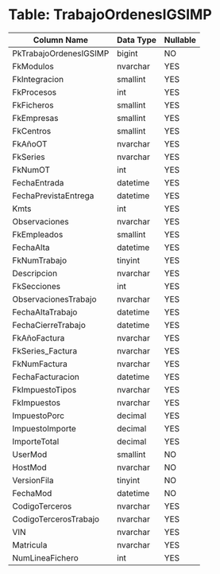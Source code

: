 # Table: TrabajoOrdenesIGSIMP

| Column Name | Data Type | Nullable |
|-------------|-----------|----------|
| PkTrabajoOrdenesIGSIMP | bigint | NO |
| FkModulos | nvarchar | YES |
| FkIntegracion | smallint | YES |
| FkProcesos | int | YES |
| FkFicheros | smallint | YES |
| FkEmpresas | smallint | YES |
| FkCentros | smallint | YES |
| FkAñoOT | nvarchar | YES |
| FkSeries | nvarchar | YES |
| FkNumOT | int | YES |
| FechaEntrada | datetime | YES |
| FechaPrevistaEntrega | datetime | YES |
| Kmts | int | YES |
| Observaciones | nvarchar | YES |
| FkEmpleados | smallint | YES |
| FechaAlta | datetime | YES |
| FkNumTrabajo | tinyint | YES |
| Descripcion | nvarchar | YES |
| FkSecciones | int | YES |
| ObservacionesTrabajo | nvarchar | YES |
| FechaAltaTrabajo | datetime | YES |
| FechaCierreTrabajo | datetime | YES |
| FkAñoFactura | nvarchar | YES |
| FkSeries_Factura | nvarchar | YES |
| FkNumFactura | nvarchar | YES |
| FechaFacturacion | datetime | YES |
| FkImpuestoTipos | nvarchar | YES |
| FkImpuestos | nvarchar | YES |
| ImpuestoPorc | decimal | YES |
| ImpuestoImporte | decimal | YES |
| ImporteTotal | decimal | YES |
| UserMod | smallint | NO |
| HostMod | nvarchar | NO |
| VersionFila | tinyint | NO |
| FechaMod | datetime | NO |
| CodigoTerceros | nvarchar | YES |
| CodigoTercerosTrabajo | nvarchar | YES |
| VIN | nvarchar | YES |
| Matricula | nvarchar | YES |
| NumLineaFichero | int | YES |
